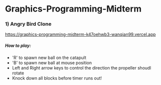 # Graphics-Programming-Midterm

### 1) Angry Bird Clone

https://graphics-programming-midterm-k47oehwb3-wanqian99.vercel.app

##### How to play:
* 'R' to spawn new ball on the catapult
* 'B' to spawn new ball at mouse position
* Left and Right arrow keys to control the direction the propeller shoudl rotate
* Knock down all blocks before timer runs out!
